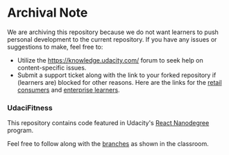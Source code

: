 # Archival Note
We are archiving this repository because we do not want learners to push personal development to the current repository. If you have any issues or suggestions to make, feel free to:
- Utilize the https://knowledge.udacity.com/ forum to seek help on content-specific issues.
- Submit a support ticket along with the link to your forked repository if (learners are) blocked for other reasons. Here are the links for the [retail consumers](https://udacity.zendesk.com/hc/en-us/requests/new) and [enterprise learners](https://udacityenterprise.zendesk.com/hc/en-us/requests/new?ticket_form_id=360000279131). 

### UdaciFitness

This repository contains code featured in Udacity's [React Nanodegree](https://www.udacity.com/course/react-nanodegree--nd019) program.

Feel free to follow along with the [branches](https://github.com/udacity/reactnd-UdaciFitness-complete/branches/all) as shown in the classroom.
